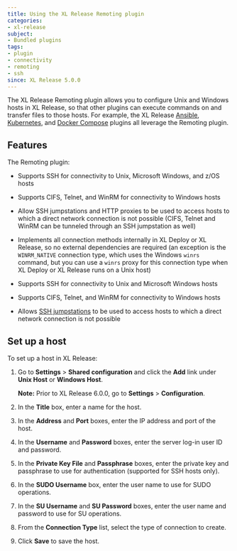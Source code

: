 ```yaml
---
title: Using the XL Release Remoting plugin
categories:
- xl-release
subject:
- Bundled plugins
tags:
- plugin
- connectivity
- remoting
- ssh
since: XL Release 5.0.0
---
```


The XL Release Remoting plugin allows you to configure Unix and Windows hosts in XL Release, so that other plugins can execute commands on and transfer files to those hosts. For example, the XL Release [Ansible](/xl-release/how-to/ansible-plugin.html), [Kubernetes](/xl-release/how-to/kubernetes-plugin.html), and [Docker Compose](/xl-release/how-to/docker-compose-plugin.html) plugins all leverage the Remoting plugin.

## Features

The Remoting plugin:

* Supports SSH for connectivity to Unix, Microsoft Windows, and z/OS hosts
* Supports CIFS, Telnet, and WinRM for connectivity to Windows hosts
* Allow SSH jumpstations and HTTP proxies to be used to access hosts to which a direct network connection is not possible (CIFS, Telnet and WinRM can be tunneled through an SSH jumpstation as well)
* Implements all connection methods internally in XL Deploy or XL Release, so no external dependencies are required (an exception is the `WINRM_NATIVE` connection type, which uses the Windows `winrs` command, but you can use a `winrs` proxy for this connection type when XL Deploy or XL Release runs on a Unix host)




* Supports SSH for connectivity to Unix and Microsoft Windows hosts
* Supports CIFS, Telnet, and WinRM for connectivity to Windows hosts
* Allows [SSH jumpstations](/xl-platform/how-to/set-up-ssh.html#connect-xl-release-through-a-jumpstation-or-http-proxy) to be used to access hosts to which a direct network connection is not possible

## Set up a host

To set up a host in XL Release:

1. Go to **Settings** > **Shared configuration** and click the **Add** link under **Unix Host** or **Windows Host**.

    **Note:** Prior to XL Release 6.0.0, go to **Settings** > **Configuration**.

1. In the **Title** box, enter a name for the host.
1. In the **Address** and **Port** boxes, enter the IP address and port of the host.
1. In the **Username** and **Password** boxes, enter the server log-in user ID and password.
1. In the **Private Key File** and **Passphrase** boxes, enter the private key and passphrase to use for authentication (supported for SSH hosts only).
1. In the **SUDO Username** box, enter the user name to use for SUDO operations.
1. In the **SU Username** and **SU Password** boxes, enter the user name and password to use for SU operations.
1. From the **Connection Type** list, select the type of connection to create.
1. Click **Save** to save the host.

